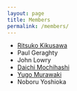 ```yaml
---
layout: page
title: Members
permalink: /members/
---
```


- [Ritsuko Kikusawa](http://www.minpaku.ac.jp/english/research/activity/organization/staff/kikusawa/index)
- Paul Geraghty
- John Lowry
- [Daichi Mochihashi](http://chasen.org/~daiti-m/)
- [Yugo Murawaki](http://murawaki.org/)
- Noboru Yoshioka
